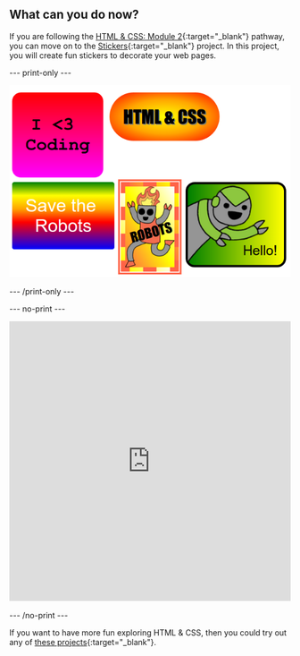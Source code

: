 ## What can you do now?

If you are following the [HTML & CSS: Module 2](https://projects.raspberrypi.org/en/pathways/webdev-module-2){:target="_blank"} pathway, you can move on to the [Stickers](https://projects.raspberrypi.org/en/projects/stickers/){:target="_blank"} project. In this project, you will create fun stickers to decorate your web pages.

--- print-only --- 

![A group of five colourful digital stickers.](images/stickers-finished.png)

--- /print-only ---

--- no-print ---

<iframe src="https://editor.raspberrypi.org/en/embed/viewer/stickers-complete" width="100%" height="500" frameborder="0" marginwidth="0" marginheight="0" allowfullscreen> </iframe>

--- /no-print ---

If you want to have more fun exploring HTML & CSS, then you could try out any of [these projects](https://projects.raspberrypi.org/en/projects?software%5B%5D=html-css-javascript){:target="_blank"}.